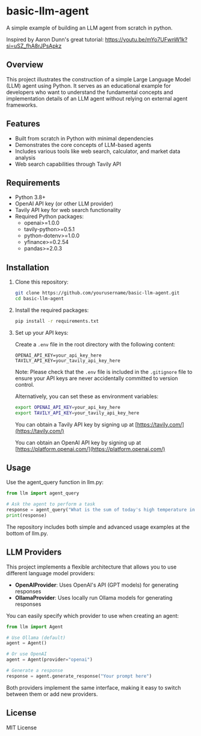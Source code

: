 # basic-llm-agent
A simple example of building an LLM agent from scratch in python.

Inspired by Aaron Dunn's great tutorial:
https://youtu.be/mYo7UFwnW1k?si=uSZ_fhA8rJPsApkz

## Overview
This project illustrates the construction of a simple Large Language Model (LLM) agent using Python. It serves as an educational example for developers who want to understand the fundamental concepts and implementation details of an LLM agent without relying on external agent frameworks.

## Features
- Built from scratch in Python with minimal dependencies
- Demonstrates the core concepts of LLM-based agents
- Includes various tools like web search, calculator, and market data analysis
- Web search capabilities through Tavily API

## Requirements
- Python 3.8+
- OpenAI API key (or other LLM provider)
- Tavily API key for web search functionality
- Required Python packages:
  - openai>=1.0.0
  - tavily-python>=0.5.1
  - python-dotenv>=1.0.0
  - yfinance>=0.2.54
  - pandas>=2.0.3

## Installation

1. Clone this repository:
   ```bash
   git clone https://github.com/yourusername/basic-llm-agent.git
   cd basic-llm-agent
   ```

2. Install the required packages:
   ```bash
   pip install -r requirements.txt
   ```

3. Set up your API keys:
   
   Create a `.env` file in the root directory with the following content:
   ```
   OPENAI_API_KEY=your_api_key_here
   TAVILY_API_KEY=your_tavily_api_key_here
   ```

   Note: Please check that the `.env` file is included in the `.gitignore` file to ensure your API keys are never accidentally committed to version control.

   Alternatively, you can set these as environment variables:
   ```bash
   export OPENAI_API_KEY=your_api_key_here
   export TAVILY_API_KEY=your_tavily_api_key_here
   ```

   You can obtain a Tavily API key by signing up at [https://tavily.com/](https://tavily.com/)
   
   You can obtain an OpenAI API key by signing up at [https://platform.openai.com/](https://platform.openai.com/)

## Usage

Use the agent_query function in llm.py:

```python
from llm import agent_query

# Ask the agent to perform a task
response = agent_query("What is the sum of today's high temperature in Paris and Boston?")
print(response)
```

The repository includes both simple and advanced usage examples at the bottom of llm.py.

## LLM Providers

This project implements a flexible architecture that allows you to use different language model providers:

- **OpenAIProvider**: Uses OpenAI's API (GPT models) for generating responses
- **OllamaProvider**: Uses locally run Ollama models for generating responses

You can easily specify which provider to use when creating an agent:

```python
from llm import Agent

# Use Ollama (default)
agent = Agent()

# Or use OpenAI
agent = Agent(provider="openai")

# Generate a response
response = agent.generate_response("Your prompt here")
```

Both providers implement the same interface, making it easy to switch between them or add new providers.

## License
MIT License


